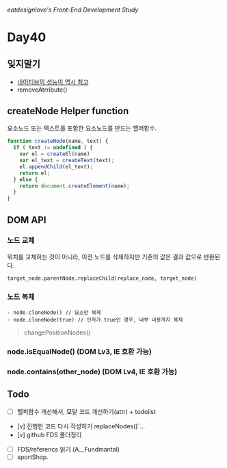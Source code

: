 ###### eatdesignlove's Front-End Development Study

# Day40

## 잊지말기
- [네이티브의 성능이 역시 최고](http://www.stefankrause.net/js-frameworks-benchmark2/webdriver-java/table.html?utm_source=javascriptweekly&utm_medium=email)
- removeAtrribute()

## createNode Helper function 

요소노드 또는 텍스트를 포함한 요소노드를 만드는 핼퍼함수.

```js
function createNode(name, text) {
  if ( text != undefined ) {
    var el = createEl(name)
    var el_text = createText(text);
    el.appendChild(el_text);
    return el;
  } else {
    return document.createElement(name);
  }
}
```

## DOM API

### 노드 교체

위치를 교체하는 것이 아니라, 이전 노드를 삭제하지만 기존의 값은 결과 값으로 반환된다.

```
target_node.parentNode.replaceChild(replace_node, target_node)
```

### 노드 복제

```
- node.cloneNode() // 요소만 복제
- node.cloneNode(true) // 인자가 true인 경우, 내부 내용까지 복제
```

> changePositionNodes()

### node.isEqualNode() (DOM Lv3, IE 호환 가능)

### node.contains(other_node) (DOM Lv4, IE 호환 가능)


## Todo
- [ ] 핼퍼함수 개선해서, 모달 코드 개선하기(attr) + todolist
- [v] 진행한 코드 다시 작성하기 replaceNodes()`...
- [v] github FDS 폴더정리
- [ ] FDS/referencs 읽기 (A__Fundmantal)
- [ ] sportShop.

